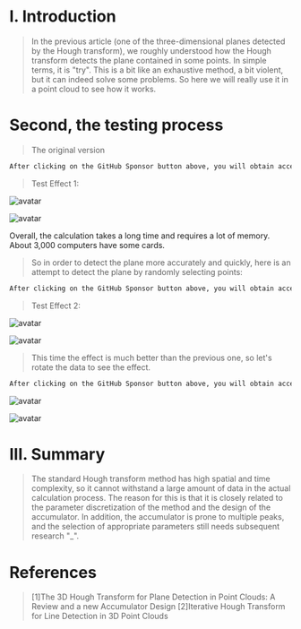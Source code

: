 #  I. Introduction 

>  In the previous article (one of the three-dimensional planes detected by the Hough transform), we roughly understood how the Hough transform detects the plane contained in some points. In simple terms, it is "try". This is a bit like an exhaustive method, a bit violent, but it can indeed solve some problems. So here we will really use it in a point cloud to see how it works. 

#  Second, the testing process 

>  The original version 

 ```python  
After clicking on the GitHub Sponsor button above, you will obtain access permissions to my private code repository ( https://github.com/slowlon/my_code_bar ) to view this blog code. By searching the code number of this blog, you can find the code you need, code number is: 2024020309574075968
 ```  
>  Test Effect 1: 

![avatar]( 64253eb08624435e98f5f9f06457c283.png) 

![avatar]( 1f169c298341435f94a0d74075431fe8.png) 

Overall, the calculation takes a long time and requires a lot of memory. About 3,000 computers have some cards. 

>  So in order to detect the plane more accurately and quickly, here is an attempt to detect the plane by randomly selecting points: 

 ```python  
After clicking on the GitHub Sponsor button above, you will obtain access permissions to my private code repository ( https://github.com/slowlon/my_code_bar ) to view this blog code. By searching the code number of this blog, you can find the code you need, code number is: 2024020309574075968
 ```  
>  Test Effect 2: 

![avatar]( 878c0620b7e74f20b841e6efd06d4748.png) 

![avatar]( ddab38e204fb47579032cc43caebd793.png) 

>  This time the effect is much better than the previous one, so let's rotate the data to see the effect. 

 ```python  
After clicking on the GitHub Sponsor button above, you will obtain access permissions to my private code repository ( https://github.com/slowlon/my_code_bar ) to view this blog code. By searching the code number of this blog, you can find the code you need, code number is: 2024020309574075968
 ```  
![avatar]( 7cdc557291c2447caf741c198e030607.png) 

![avatar]( 2ebbcc7c6fe14ce18d5dc44a44c4baf8.png) 

#  III. Summary 

>  The standard Hough transform method has high spatial and time complexity, so it cannot withstand a large amount of data in the actual calculation process. The reason for this is that it is closely related to the parameter discretization of the method and the design of the accumulator. In addition, the accumulator is prone to multiple peaks, and the selection of appropriate parameters still needs subsequent research "_". 

#  References 

>  [1]The 3D Hough Transform for Plane Detection in Point Clouds: A Review and a new Accumulator Design [2]Iterative Hough Transform for Line Detection in 3D Point Clouds 

